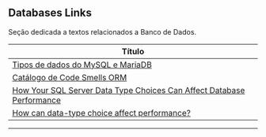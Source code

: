 ## Databases Links

Seção dedicada a textos relacionados a Banco de Dados.

| **Título**  |
|---|
|[Tipos de dados do MySQL e MariaDB]|
|[Catálogo de Code Smells ORM]|
|[How Your SQL Server Data Type Choices Can Affect Database Performance]|
|[How can data-type choice affect performance?]|
------------


[Tipos de dados do MySQL e MariaDB]: <https://elias.praciano.com/2014/01/mysql-tipos-de-dados/>
[Catálogo de Code Smells ORM]: <https://github.com/spgroup/ORM-Smells-Catalog>
[How Your SQL Server Data Type Choices Can Affect Database Performance]: <https://www.sentryone.com/white-papers/data-type-choice-affects-database-performance>
[How can data-type choice affect performance?]: <https://www.sqlskills.com/blogs/paul/how-can-data-type-choice-affect-performance/>